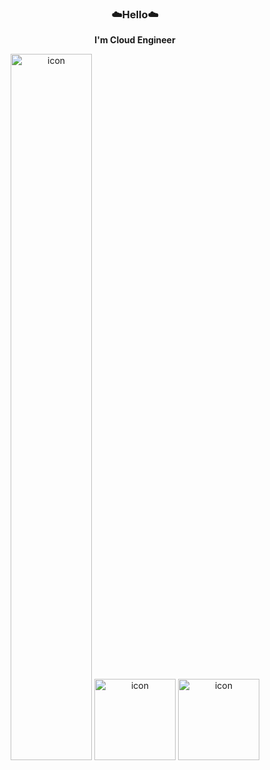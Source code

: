 **<h3 align="center">☁️Hello☁️</h3>**
**<div align="center">I'm Cloud Engineer</div>**

<p align="center" display="inline-block">
  <img src="https://techstack-generator.vercel.app/docker-icon.svg" alt="icon" width="130" height="1130" />
  <img src="https://techstack-generator.vercel.app/aws-icon.svg" alt="icon" width="130" height="130" />
  <img src="https://techstack-generator.vercel.app/kubernetes-icon.svg" alt="icon" width="130" height="130" />
</p>
